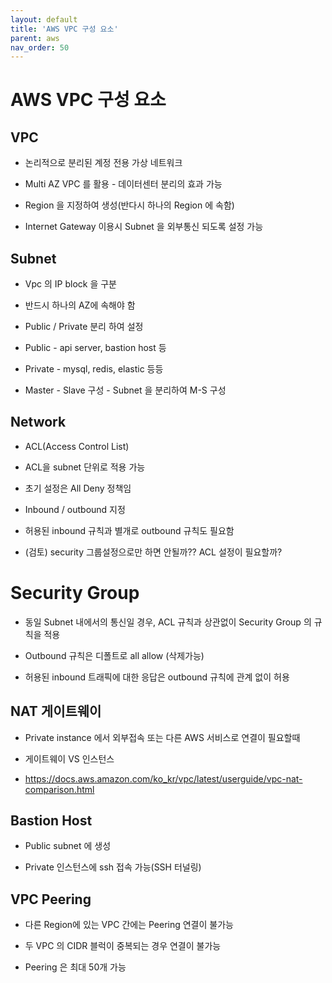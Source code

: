 ```yaml
---
layout: default
title: 'AWS VPC 구성 요소'
parent: aws
nav_order: 50
---
```


# AWS VPC 구성 요소

## VPC

- 논리적으로 분리된 계정 전용 가상 네트워크

- Multi AZ VPC 를 활용 - 데이터센터 분리의 효과 가능

- Region 을 지정하여 생성(반다시 하나의 Region 에 속함)

- Internet Gateway 이용시 Subnet 을 외부통신 되도록 설정 가능

## Subnet

- Vpc 의 IP block 을 구분

- 반드시 하나의 AZ에 속해야 함

- Public / Private 분리 하여 설정

- Public - api server, bastion host 등

- Private - mysql, redis, elastic 등등

- Master - Slave 구성 - Subnet 을 분리하여 M-S 구성

## Network

- ACL(Access Control List)

- ACL을 subnet 단위로 적용 가능

- 초기 설정은 All Deny 정책임

- Inbound / outbound 지정

- 허용된 inbound 규칙과 별개로 outbound 규칙도 필요함

- (검토) security 그룹설정으로만 하면 안될까?? ACL 설정이 필요할까?

# Security Group

- 동일 Subnet 내에서의 통신일 경우,
  ACL 규칙과 상관없이 Security Group 의 규칙을 적용

- Outbound 규칙은 디폴트로 all allow (삭제가능)

- 허용된 inbound 트래픽에 대한 응답은 outbound 규칙에 관계 없이 허용

## NAT 게이트웨이

- Private instance 에서 외부접속 또는 다른 AWS 서비스로 연결이 필요할때

- 게이트웨이 VS 인스턴스

- https://docs.aws.amazon.com/ko_kr/vpc/latest/userguide/vpc-nat-comparison.html

## Bastion Host

- Public subnet 에 생성

- Private 인스턴스에 ssh 접속 가능(SSH 터널링)

## VPC Peering

- 다른 Region에 있는 VPC 간에는 Peering 연결이 불가능

- 두 VPC 의 CIDR 블럭이 중복되는 경우 연결이 불가능

- Peering 은 최대 50개 가능
